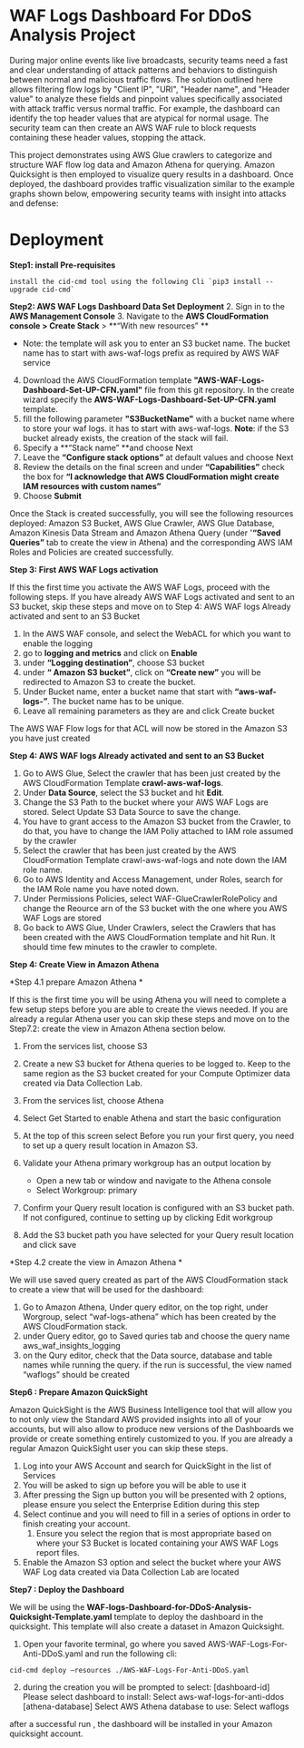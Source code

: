 # WAF Logs Dashboard For DDoS Analysis Project

During major online events like live broadcasts, security teams need a fast and clear understanding of attack patterns and behaviors to distinguish between normal and malicious traffic flows. The solution outlined here allows filtering flow logs by "Client IP", "URI", "Header name", and "Header value" to analyze these fields and pinpoint values specifically associated with attack traffic versus normal traffic. For example, the dashboard can identify the top header values that are atypical for normal usage. The security team can then create an AWS WAF rule to block requests containing these header values, stopping the attack.
 
This project demonstrates using AWS Glue crawlers to categorize and structure WAF flow log data and Amazon Athena for querying. Amazon Quicksight is then employed to visualize query results in a dashboard. Once deployed, the dashboard provides traffic visualization similar to the example graphs shown below, empowering security teams with insight into attacks and defense:

# Deployment
**Step1: install Pre-requisites**

    install the cid-cmd tool using the following Cli `pip3 install --upgrade cid-cmd`

**Step2: AWS WAF Logs Dashboard Data Set Deployment**
2. Sign in to the **AWS Management Console**
3. Navigate to the **AWS CloudFormation **console >** Create Stack** > **“With new resources” **

* Note: the template will ask you to enter an S3 bucket name. The bucket name has to start with aws-waf-logs prefix as required by AWS WAF service 

4. Download the AWS CloudFormation template **"AWS-WAF-Logs-Dashboard-Set-UP-CFN.yaml"** file from this git repository. In the create wizard specify the **AWS-WAF-Logs-Dashboard-Set-UP-CFN.yaml**  template.
5. fill the following parameter **"S3BucketName"** with a bucket name where to store your waf logs. it has to start with aws-waf-logs.
**Note**: if the S3 bucket already exists, the creation of the stack will fail.
6. Specify a **“Stack name” **and choose Next
7. Leave the **“Configure stack options”** at default values and choose Next
8. Review the details on the final screen and under **“Capabilities”** check the box for **“I acknowledge that AWS CloudFormation might create IAM resources with custom names”**
9. Choose **Submit**

Once the Stack is created successfully, you will see the following resources deployed:
Amazon S3 Bucket, AWS Glue Crawler, AWS Glue Database, Amazon Kinesis Data Stream and Amazon Athena Query (under '**“Saved Queries”** tab to create the view in Athena) and the corresponding AWS IAM Roles and Policies are created successfully.

**Step 3: First AWS WAF Logs activation**

If this the first time you activate the AWS WAF Logs, proceed with the following steps.
 If you have already AWS WAF Logs activated and sent to an S3 bucket, skip these steps and move on to Step 4: AWS WAF logs Already activated and sent to an S3 Bucket 

1. In the AWS WAF console, and select the WebACL for which you want to enable the logging
2. go to **logging and metrics** and click on **Enable** 
3. under **“Logging destination”**, choose S3 bucket
4. under **“ Amazon S3 bucket”**, click on **“Create new”** you will be redirected to Amazon S3 to create the bucket. 
5. Under Bucket name, enter a bucket name that start with **“aws-waf-logs-”**. The bucket name has to be unique.
6.  Leave all remaining parameters as they are and click Create bucket

The AWS WAF Flow logs for that ACL will now be stored in the Amazon S3 you have just created

**Step 4: AWS WAF logs Already activated and sent to an S3 Bucket**

1. Go to AWS Glue, Select the crawler that has been just created by the AWS CloudFormation Template **crawl-aws-waf-logs**.
2. Under **Data Source**, select the S3 bucket and  hit **Edit**.
3. Change the S3 Path to the bucket where your AWS WAF Logs are stored. Select Update S3 Data Source to save the change.
4. You have to grant access to the Amazon S3 bucket from the Crawler, to do that, you have to change the IAM Poliy attached to IAM role assumed by the crawler
5. Select the crawler that has been just created by the AWS CloudFormation Template crawl-aws-waf-logs and note down the IAM role name.
6. Go to AWS Identity and Access Management, under Roles, search for the IAM Role name you have noted down.
7. Under Permissions Policies, select WAF-GlueCrawlerRolePolicy and change the Reource arn of the S3 bucket with the one where you AWS WAF Logs are stored
8. Go back to AWS Glue, Under Crawlers, select the Crawlers that has been created with the AWS CloudFormation template and hit Run. It should time few minutes to the crawler to complete.

**Step 4:  Create View in Amazon Athena**

*Step 4.1 prepare Amazon Athena * 

If this is the first time you will be using Athena you will need to complete a few setup steps before you are able to create the views needed. If you are already a regular Athena user you can skip these steps and move on to the Step7.2: create the view in Amazon Athena section below. 

1. From the services list, choose S3
2. Create a new S3 bucket for Athena queries to be logged to. Keep to the same region as the S3 bucket created for your Compute Optimizer data created via Data Collection Lab.
3. From the services list, choose Athena
4. Select Get Started to enable Athena and start the basic configuration
5. At the top of this screen select Before you run your first query, you need to set up a query result location in Amazon S3.
6. Validate your Athena primary workgroup has an output location by

    * Open a new tab or window and navigate to the Athena console
    * Select Workgroup: primary

7.  Confirm your Query result location is configured with an S3 bucket path. If not configured, continue to setting up by clicking Edit workgroup
8.  Add the S3 bucket path you have selected for your Query result location and click save 

*Step 4.2 create the view in Amazon Athena *

We will use  saved query created as part of the AWS CloudFormation stack to create a view that will be used for the dashboard:

1. Go to Amazon Athena, Under query editor, on the top right, under Worgroup, select “waf-logs-athena” which has been created by the AWS CloudFormation stack.
2. under Query editor, go to Saved quries tab and choose the query name aws_waf_insights_logging
3. on the Qury editor, check that the Data source, database and table names while running the query. if the run is successful, the view named “waflogs” should be created

**Step6 : Prepare Amazon QuickSight**

 Amazon QuickSight is the AWS Business Intelligence tool that will allow you to not only view the Standard AWS provided insights into all of your accounts, but will also allow to produce new versions of the Dashboards we provide or create something entirely customized to you. If you are already a regular Amazon QuickSight user you can skip these steps. 

1. Log into your AWS Account and search for QuickSight in the list of Services
2. You will be asked to sign up before you will be able to use it
3. After pressing the Sign up button you will be presented with 2 options, please ensure you select the Enterprise Edition during this step
4. Select continue and you will need to fill in a series of options in order to finish creating your account.
    1. Ensure you select the region that is most appropriate based on where your S3 Bucket is located containing your AWS WAF Logs  report files.
5. Enable the Amazon S3 option and select the bucket where your AWS WAF Log data created via Data Collection Lab are located 

**Step7 : Deploy the Dashboard**


We will be using the **WAF-logs-Dashboard-for-DDoS-Analysis-Quicksight-Template.yaml** template to deploy the dashboard in the quicksight. This template will also create a dataset in Amazon Quicksight.

1. Open your favorite terminal, go where you saved AWS-WAF-Logs-For-Anti-DDoS.yaml and run the following cli:

`cid-cmd deploy —resources ./AWS-WAF-Logs-For-Anti-DDoS.yaml`

2. during the creation you will be prompted to select: 
[dashboard-id] Please select dashboard to install: 
Select aws-waf-logs-for-anti-ddos
[athena-database] Select AWS Athena database to use: 
Select waflogs


after a successful run , the dashboard will be installed in your Amazon quicksight account.










